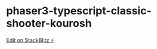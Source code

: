 # phaser3-typescript-classic-shooter-kourosh

[Edit on StackBlitz ⚡️](https://stackblitz.com/edit/phaser3-typescript-classic-shooter-kourosh)